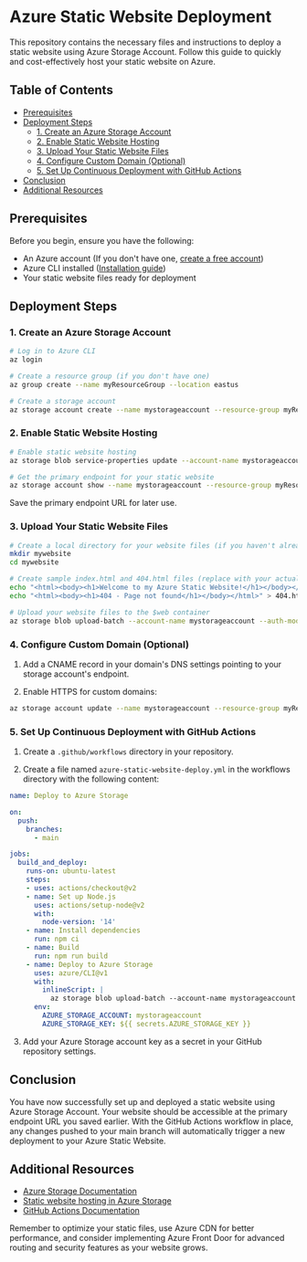 # Azure Static Website Deployment

This repository contains the necessary files and instructions to deploy a static website using Azure Storage Account. Follow this guide to quickly and cost-effectively host your static website on Azure.

## Table of Contents

- [Prerequisites](#prerequisites)
- [Deployment Steps](#deployment-steps)
  - [1. Create an Azure Storage Account](#1-create-an-azure-storage-account)
  - [2. Enable Static Website Hosting](#2-enable-static-website-hosting)
  - [3. Upload Your Static Website Files](#3-upload-your-static-website-files)
  - [4. Configure Custom Domain (Optional)](#4-configure-custom-domain-optional)
  - [5. Set Up Continuous Deployment with GitHub Actions](#5-set-up-continuous-deployment-with-github-actions)
- [Conclusion](#conclusion)
- [Additional Resources](#additional-resources)

## Prerequisites

Before you begin, ensure you have the following:

- An Azure account (If you don't have one, [create a free account](https://azure.microsoft.com/free/))
- Azure CLI installed ([Installation guide](https://docs.microsoft.com/en-us/cli/azure/install-azure-cli))
- Your static website files ready for deployment

## Deployment Steps

### 1. Create an Azure Storage Account

```bash
# Log in to Azure CLI
az login

# Create a resource group (if you don't have one)
az group create --name myResourceGroup --location eastus

# Create a storage account
az storage account create --name mystorageaccount --resource-group myResourceGroup --location eastus --sku Standard_LRS --kind StorageV2
```

### 2. Enable Static Website Hosting

```bash
# Enable static website hosting
az storage blob service-properties update --account-name mystorageaccount --static-website --index-document index.html --404-document 404.html

# Get the primary endpoint for your static website
az storage account show --name mystorageaccount --resource-group myResourceGroup --query "primaryEndpoints.web" --output tsv
```

Save the primary endpoint URL for later use.

### 3. Upload Your Static Website Files

```bash
# Create a local directory for your website files (if you haven't already)
mkdir mywebsite
cd mywebsite

# Create sample index.html and 404.html files (replace with your actual website files)
echo "<html><body><h1>Welcome to my Azure Static Website!</h1></body></html>" > index.html
echo "<html><body><h1>404 - Page not found</h1></body></html>" > 404.html

# Upload your website files to the $web container
az storage blob upload-batch --account-name mystorageaccount --auth-mode key --destination '$web' --source .
```

### 4. Configure Custom Domain (Optional)

1. Add a CNAME record in your domain's DNS settings pointing to your storage account's endpoint.

2. Enable HTTPS for custom domains:

```bash
az storage account update --name mystorageaccount --resource-group myResourceGroup --custom-domain yourdomain.com --enable-https-traffic-only true
```

### 5. Set Up Continuous Deployment with GitHub Actions

1. Create a `.github/workflows` directory in your repository.

2. Create a file named `azure-static-website-deploy.yml` in the workflows directory with the following content:

```yaml
name: Deploy to Azure Storage

on:
  push:
    branches:
      - main

jobs:
  build_and_deploy:
    runs-on: ubuntu-latest
    steps:
    - uses: actions/checkout@v2
    - name: Set up Node.js
      uses: actions/setup-node@v2
      with:
        node-version: '14'
    - name: Install dependencies
      run: npm ci
    - name: Build
      run: npm run build
    - name: Deploy to Azure Storage
      uses: azure/CLI@v1
      with:
        inlineScript: |
          az storage blob upload-batch --account-name mystorageaccount --auth-mode key --destination '$web' --source ./dist
      env:
        AZURE_STORAGE_ACCOUNT: mystorageaccount
        AZURE_STORAGE_KEY: ${{ secrets.AZURE_STORAGE_KEY }}
```

3. Add your Azure Storage account key as a secret in your GitHub repository settings.

## Conclusion

You have now successfully set up and deployed a static website using Azure Storage Account. Your website should be accessible at the primary endpoint URL you saved earlier. With the GitHub Actions workflow in place, any changes pushed to your main branch will automatically trigger a new deployment to your Azure Static Website.

## Additional Resources

- [Azure Storage Documentation](https://docs.microsoft.com/en-us/azure/storage/)
- [Static website hosting in Azure Storage](https://docs.microsoft.com/en-us/azure/storage/blobs/storage-blob-static-website)
- [GitHub Actions Documentation](https://docs.github.com/en/actions)

Remember to optimize your static files, use Azure CDN for better performance, and consider implementing Azure Front Door for advanced routing and security features as your website grows.